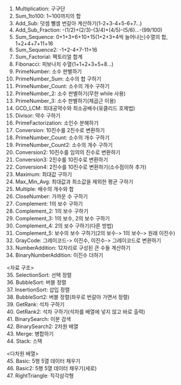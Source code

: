 1. Multiplication: 구구단
2. Sum_1to100: 1~100까지의 합
3. Add_Sub: 덧셈 뺼셈 번갈아 계산하기(1-2+3-4+5-6+7...)
4. Add_Sub_Fraction: -(1/2)+(2/3)-(3/4)+(4/5)-(5/6)...-(99/100)
5. Sum_Sequence: 0+1+3+6+10+15(1+2+3+4씩 늘어나는)수열의 합, 1+2+4+7+11+16
6. Sum_Sequence2: -1+2-4+7-11+16
7. Sum_Factorial: 팩토리얼 합계
8. Fibonacci: 피보나치 수열(1+1+2+3+5+8...)
9. PrimeNumber: 소수 판별하기
10. PrimeNumber_Sum: 소수의 합 구하기
11. PrimeNumber_Count: 소수의 개수 구하기
12. PrimeNumber_2: 소수 판별하기(무한 while 사용)
13. PrimeNumber_3: 소수 판별하기(제곱근 이용)
14. GCD_LCM: 최대공약수와 최소공배수(유클리드 호제법)
15. Divisor: 약수 구하기
16. PrimeFactorization: 소인수 분해하기
17. Conversion: 10진수를 2진수로 변환하기
18. PrimeNumber_Count: 소수의 개수 구하기
19. PrimeNumber_Count2: 소수의 개수 구하기
20. Conversion2: 10진수를 임의의 진수로 변환하기
21. Conversion3: 2진수를 10진수로 변환하기
22. Conversion4: 2진수를 10진수로 변환하기(소수점이하 추가)
23. Maximum: 최대값 구하기 
24. Max_Min_Avg: 최대값과 최소값을 제외한 평균 구하기
25. Multiple: 배수의 개수와 합
26. CloseNumber: 가까운 수 구하기
27. Complement: 1의 보수 구하기
28. Complement_2: 1의 보수 구하기
29. Complement_3: 1의 보수, 2의 보수 구하기
30. Complement_4: 2의 보수 구하기(다른 방법)
31. Complement_5: 보수의 보수 구하기(2의 보수-> 1의 보수-> 원래 이진수)
32. GrayCode: 그레이코드-> 이진수, 이진수-> 그레이코드로 변환하기 
33. NumberAddition: 12자리로 구성된 큰 수들 계산하기 
34. BinaryNumberAddition: 이진수 더하기 

<자료 구조>  
35. SelectionSort: 선택 정렬    
36. BubbleSort: 버블 정렬   
37. InsertionSort: 삽입 정렬  
38. BubbleSort2: 버블 정렬(좌우로 번갈아 가면서 정렬)  
39. GetRank: 석차 구하기  
40. GetRank2: 석차 구하기(석차를 배열에 넣지 않고 바로 출력)  
41. BinarySearch: 이분 검색  
42. BinarySearch2: 2차원 배열   
43. Merge: 병합하기   
44. Stack: 스택 

<다차원 배열>   
45. Basic: 5행 5열 데이터 채우기   
46. Basic2: 5행 5열 데이터 채우기(세로)   
47. RightTriangle: 직각삼각형   

 
